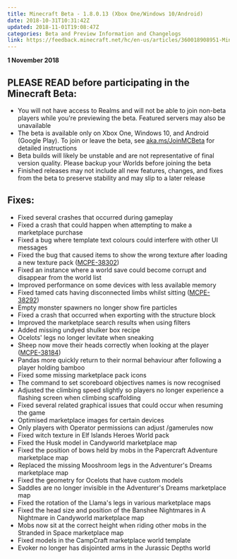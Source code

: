 ```yaml
---
title: Minecraft Beta - 1.8.0.13 (Xbox One/Windows 10/Android)
date: 2018-10-31T10:31:42Z
updated: 2018-11-01T19:08:47Z
categories: Beta and Preview Information and Changelogs
link: https://feedback.minecraft.net/hc/en-us/articles/360018908951-Minecraft-Beta-1-8-0-13-Xbox-One-Windows-10-Android-
---
```


**1 November 2018**

## PLEASE READ before participating in the Minecraft Beta:

-   You will not have access to Realms and will not be able to join non-beta players while you\'re previewing the beta. Featured servers may also be unavailable
-   The beta is available only on Xbox One, Windows 10, and Android (Google Play). To join or leave the beta, see [aka.ms/JoinMCBeta](https://aka.ms/JoinMCBeta) for detailed instructions
-   Beta builds will likely be unstable and are not representative of final version quality. Please backup your Worlds before joining the beta
-   Finished releases may not include all new features, changes, and fixes from the beta to preserve stability and may slip to a later release

## Fixes:

-   Fixed several crashes that occurred during gameplay
-   Fixed a crash that could happen when attempting to make a marketplace purchase
-   Fixed a bug where template text colours could interfere with other UI messages
-   Fixed the bug that caused items to show the wrong texture after loading a new texture pack ([MCPE-38302](https://bugs.mojang.com/browse/MCPE-38302))
-   Fixed an instance where a world save could become corrupt and disappear from the world list
-   Improved performance on some devices with less available memory
-   Fixed tamed cats having disconnected limbs whilst sitting ([MCPE-38292](https://bugs.mojang.com/browse/MCPE-38292))
-   Empty monster spawners no longer show fire particles
-   Fixed a crash that occurred when exporting with the structure block
-   Improved the marketplace search results when using filters
-   Added missing undyed shulker box recipe
-   Ocelots\' legs no longer levitate when sneaking
-   Sheep now move their heads correctly when looking at the player ([MCPE-38184](https://bugs.mojang.com/browse/MCPE-38184))
-   Pandas more quickly return to their normal behaviour after following a player holding bamboo
-   Fixed some missing marketplace pack icons
-   The command to set scoreboard objectives names is now recognised
-   Adjusted the climbing speed slightly so players no longer experience a flashing screen when climbing scaffolding
-   Fixed several related graphical issues that could occur when resuming the game
-   Optimised marketplace images for certain devices
-   Only players with Operator permissions can adjust /gamerules now
-   Fixed witch texture in Elf Islands Heroes World pack
-   Fixed the Husk model in Candyworld marketplace map
-   Fixed the position of bows held by mobs in the Papercraft Adventure marketplace map 
-   Replaced the missing Mooshroom legs in the Adventurer\'s Dreams marketplace map 
-   Fixed the geometry for Ocelots that have custom models
-   Saddles are no longer invisible in the Adventurer\'s Dreams marketplace map
-   Fixed the rotation of the Llama\'s legs in various marketplace maps
-   Fixed the head size and position of the Banshee Nightmares in A Nightmare in Candyworld marketplace map
-   Mobs now sit at the correct height when riding other mobs in the Stranded in Space marketplace map
-   Fixed models in the CampCraft marketplace world template
-   Evoker no longer has disjointed arms in the Jurassic Depths world
